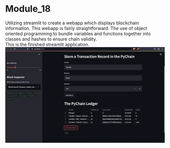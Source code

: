 # Module_18
Utilizing streamlit to create a webapp which displays blockchain information. 
This webapp is fairly straightforward. The use of object oriented programming 
to bundle variables and functions together into classes and hashes to ensure 
chain validity.  
This is the finished streamlit application.  
![pychain](./pychain.png)
